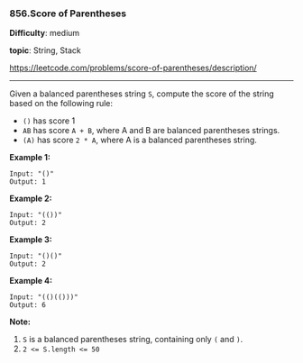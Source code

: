 ### 856.Score of Parentheses

**Difficulty**: medium

**topic**: String, Stack

https://leetcode.com/problems/score-of-parentheses/description/

***

Given a balanced parentheses string `S`, compute the score of the string based on the following rule:

- `()` has score 1
- `AB` has score `A + B`, where A and B are balanced parentheses strings.
- `(A)` has score `2 * A`, where A is a balanced parentheses string.

 

**Example 1:**

```
Input: "()"
Output: 1

```

**Example 2:**

```
Input: "(())"
Output: 2

```

**Example 3:**

```
Input: "()()"
Output: 2

```

**Example 4:**

```
Input: "(()(()))"
Output: 6

```

 

**Note:**

1. `S` is a balanced parentheses string, containing only `(` and `)`.
2. `2 <= S.length <= 50`